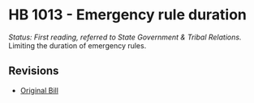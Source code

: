 # HB 1013 - Emergency rule duration
*Status: First reading, referred to State Government & Tribal Relations.*
Limiting the duration of emergency rules.

## Revisions
* [Original Bill](1/)